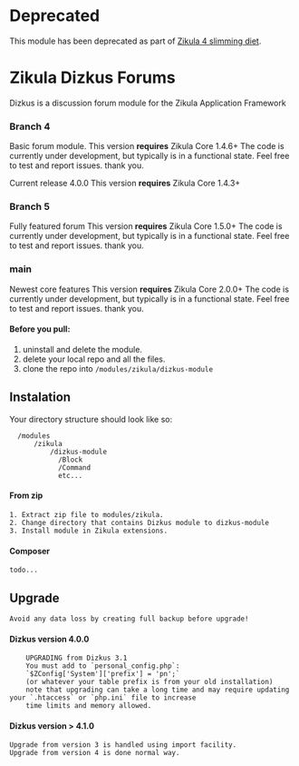 # Deprecated

This module has been deprecated as part of [Zikula 4 slimming diet](https://github.com/zikula/core/blob/main/ZIKULA-4.0.md).

# Zikula Dizkus Forums

Dizkus is a discussion forum module for the Zikula Application Framework

### Branch 4
 Basic forum module.
 This version **requires** Zikula Core 1.4.6+
 The code is currently under development, but typically is in a functional
 state. Feel free to test and report issues. thank you.

 Current release 4.0.0
 This version **requires** Zikula Core 1.4.3+

### Branch 5
 Fully featured forum
 This version **requires** Zikula Core 1.5.0+
 The code is currently under development, but typically is in a functional
 state. Feel free to test and report issues. thank you.

### main
 Newest core features
 This version **requires** Zikula Core 2.0.0+
 The code is currently under development, but typically is in a functional
 state. Feel free to test and report issues. thank you.

#### Before you pull:

  1. uninstall and delete the module.
  2. delete your local repo and all the files.
  3. clone the repo into `/modules/zikula/dizkus-module`

## Instalation

Your directory structure should look like so:

```
  /modules
      /zikula
          /dizkus-module
            /Block
            /Command
            etc...
```

#### From zip

    1. Extract zip file to modules/zikula.
    2. Change directory that contains Dizkus module to dizkus-module
    3. Install module in Zikula extensions.

#### Composer

    todo...

## Upgrade

    Avoid any data loss by creating full backup before upgrade! 

#### Dizkus version 4.0.0
```
    UPGRADING from Dizkus 3.1
    You must add to `personal_config.php`:
    `$ZConfig['System']['prefix'] = 'pn';`
    (or whatever your table prefix is from your old installation)
    note that upgrading can take a long time and may require updating your `.htaccess` or `php.ini` file to increase 
    time limits and memory allowed.
```
#### Dizkus version > 4.1.0

    Upgrade from version 3 is handled using import facility.
    Upgrade from version 4 is done normal way.


